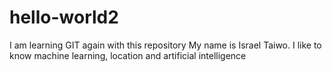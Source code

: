 # hello-world2
I am learning GIT again with this repository
My name is Israel Taiwo.  I like to know machine learning, location and artificial intelligence
